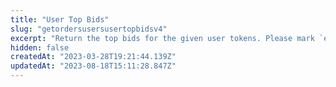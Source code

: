 ```yaml
---
title: "User Top Bids"
slug: "getordersusersusertopbidsv4"
excerpt: "Return the top bids for the given user tokens. Please mark `excludeEOA` as `true` to exclude Blur orders."
hidden: false
createdAt: "2023-03-28T19:21:44.139Z"
updatedAt: "2023-08-18T15:11:28.847Z"
---
```

